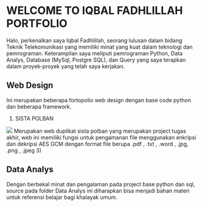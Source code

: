 # WELCOME TO IQBAL FADHLILLAH PORTFOLIO
Halo, perkenalkan saya Iqbal Fadhlillah, seorang lulusan dalam bidang Teknik Telekomunikasi yang memiliki minat yang kuat dalam teknologi dan pemrograman. Keterampilan saya meliputi pemrograman Python, Data Analys, Database (MySql, Postgre SQL), dan Query yang saya terapkan dalam proyek-proyek yang telah saya kerjakan.

## Web Design
Ini merupakan beberapa fortopolio web design dengan base code python dan beberapa framework. 
1) SISTA POLBAN
<img src="https://ibb.co/ctgxLFJ"/>
Merupakan web duplikat sista polban yang merupakan project tugas akhir, web ini memiliki fungsi untuk pengamanan file menggunakan enkripsi dan dekripsi AES GCM dengan format file berupa .pdf , .txt , .word , .jpg, .png , .jpeg
3) 

## Data Analys
Dengan berbekal minat dan pengalaman pada project base python dan sql, source pada folder Data Analys ini diharapkan bisa menjadi bahan materi untuk referensi belajar bagi khalayak umum. 

